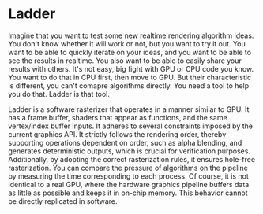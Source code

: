 # Ladder

Imagine that you want to test some new realtime rendering algorithm ideas. You don't know whether it will work or not, but you want to try it out. You want to be able to quickly iterate on your ideas, and you want to be able to see the results in realtime. You also want to be able to easily share your results with others. It's not easy, big fight with GPU or CPU code you know. You want to do that in CPU first, then move to GPU. But their characteristic is different, you can't comapre algorithms directly. You need a tool to help you do that. Ladder is that tool.

Ladder is a software rasterizer that operates in a manner similar to GPU. It has a frame buffer, shaders that appear as functions, and the same vertex/index buffer inputs. It adheres to several constraints imposed by the current graphics API. It strictly follows the rendering order, thereby supporting operations dependent on order, such as alpha blending, and generates deterministic outputs, which is crucial for verification purposes. Additionally, by adopting the correct rasterization rules, it ensures hole-free rasterization. You can compare the pressure of algorithms on the pipeline by measuring the time corresponding to each process. Of course, it is not identical to a real GPU, where the hardware graphics pipeline buffers data as little as possible and keeps it in on-chip memory. This behavior cannot be directly replicated in software.
